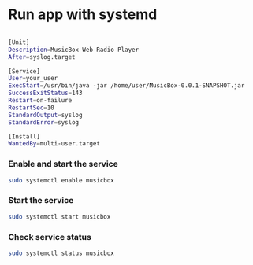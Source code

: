 # Run app with systemd

```bash

[Unit]
Description=MusicBox Web Radio Player
After=syslog.target

[Service]
User=your_user
ExecStart=/usr/bin/java -jar /home/user/MusicBox-0.0.1-SNAPSHOT.jar
SuccessExitStatus=143
Restart=on-failure
RestartSec=10
StandardOutput=syslog
StandardError=syslog

[Install]
WantedBy=multi-user.target

```
### Enable and start the service

```bash
sudo systemctl enable musicbox

```

### Start the service

```bash
sudo systemctl start musicbox
```

### Check service status 

```bash
sudo systemctl status musicbox
```